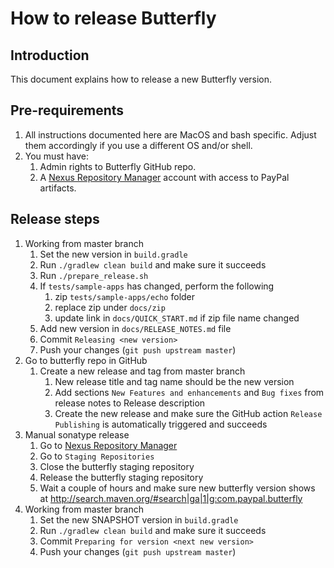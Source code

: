 # How to release Butterfly

## Introduction

This document explains how to release a new Butterfly version.

## Pre-requirements

1. All instructions documented here are MacOS and bash specific. Adjust them accordingly if you use a different OS and/or shell.
1. You must have:
   1. Admin rights to Butterfly GitHub repo.
   1. A [Nexus Repository Manager](https://oss.sonatype.org/#welcome) account with access to PayPal artifacts.

## Release steps

1. Working from master branch
   1. Set the new version in `build.gradle`
   1. Run `./gradlew clean build` and make sure it succeeds
   1. Run `./prepare_release.sh`
   1. If `tests/sample-apps` has changed, perform the following
      1. zip `tests/sample-apps/echo` folder
      1. replace zip under `docs/zip`
      1. update link in `docs/QUICK_START.md` if zip file name changed
   1. Add new version in `docs/RELEASE_NOTES.md` file
   1. Commit `Releasing <new version>`
   1. Push your changes (`git push upstream master`)
1. Go to butterfly repo in GitHub
   1. Create a new release and tag from master branch
      1. New release title and tag name should be the new version
      1. Add sections `New Features and enhancements` and `Bug fixes` from release notes to Release description
      1. Create the new release and make sure the GitHub action `Release Publishing` is automatically triggered and succeeds
1. Manual sonatype release
   1. Go to [Nexus Repository Manager](https://oss.sonatype.org/#welcome)
   1. Go to `Staging Repositories`
   1. Close the butterfly staging repository
   1. Release the butterfly staging repository
   1. Wait a couple of hours and make sure new butterfly version shows at http://search.maven.org/#search|ga|1|g:com.paypal.butterfly
1. Working from master branch
   1. Set the new SNAPSHOT version in `build.gradle`
   1. Run `./gradlew clean build` and make sure it succeeds
   1. Commit `Preparing for version <next new version>`
   1. Push your changes (`git push upstream master`)